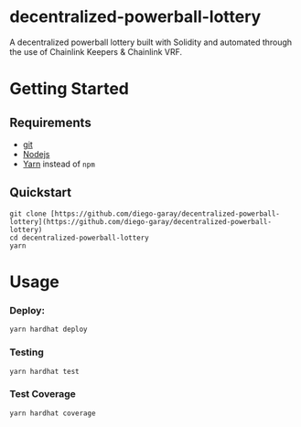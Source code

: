 # decentralized-powerball-lottery
A decentralized powerball lottery built with Solidity and automated through the use of Chainlink Keepers &amp; Chainlink VRF.
# Getting Started

## Requirements

- [git](https://git-scm.com/book/en/v2/Getting-Started-Installing-Git)
- [Nodejs](https://nodejs.org/en/)
- [Yarn](https://yarnpkg.com/getting-started/install) instead of `npm`

## Quickstart

```
git clone [https://github.com/diego-garay/decentralized-powerball-lottery](https://github.com/diego-garay/decentralized-powerball-lottery)
cd decentralized-powerball-lottery
yarn
```
# Usage

### Deploy:

```
yarn hardhat deploy
```

### Testing

```
yarn hardhat test
```

### Test Coverage

```
yarn hardhat coverage
```
